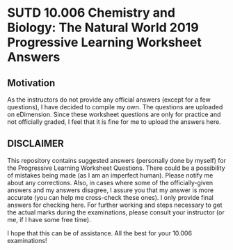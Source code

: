 # **SUTD 10.006 Chemistry and Biology: The Natural World 2019 Progressive Learning Worksheet Answers**

## Motivation

As the instructors do not provide any official answers (except for a few questions), I have decided to compile my own. The questions are uploaded on eDimension. Since these worksheet questions are only for practice and not officially graded, I feel that it is fine for me to upload the answers here.

## DISCLAIMER

This repository contains suggested answers (personally done by myself) for the Progressive Learning Worksheet Questions. There could be a possibility of mistakes being made (as I am an imperfect human). Please notify me about any corrections. Also, in cases where some of the officially-given answers and my answers disagree, I assure you that my answer is more accurate (you can help me cross-check these ones). I only provide final answers for checking here. For further working and steps necessary to get the actual marks during the examinations, please consult your instructor (or me, if I have some free time).

I hope that this can be of assistance. All the best for your 10.006 examinations!
